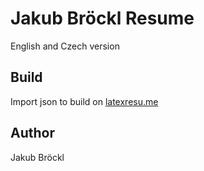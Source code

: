 # Jakub Bröckl Resume

English and Czech version

## Build

Import json to build on
[latexresu.me](https://latexresu.me/)

## Author

Jakub Bröckl
